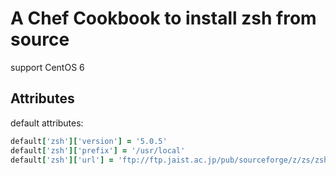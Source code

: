 # A Chef Cookbook to install zsh from source

support CentOS 6

## Attributes

default attributes:

```ruby
default['zsh']['version'] = '5.0.5'
default['zsh']['prefix'] = '/usr/local'
default['zsh']['url'] = 'ftp://ftp.jaist.ac.jp/pub/sourceforge/z/zs/zsh/zsh/5.0.5/'

```
